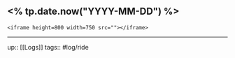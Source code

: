 ## <% tp.date.now("YYYY-MM-DD") %>


`<iframe height=800 width=750 src=""></iframe>`

---

up:: [[Logs]]
tags:: #log/ride 

